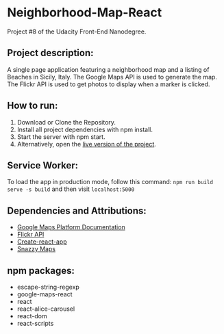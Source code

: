 # Neighborhood-Map-React
Project #8 of the Udacity Front-End Nanodegree.

## Project description:
A single page application featuring a neighborhood map and a listing of Beaches in Sicily, Italy. The Google Maps API is used to generate the map. The Flickr API is used to get photos to display when a marker is clicked.

## How to run:
1. Download or Clone the Repository.
2. Install all project dependencies with npm install.
3. Start the server with npm start.
4. Alternatively, open the [live version of the project](https://vkk675ojy.codesandbox.io/).

## Service Worker:
To load the app in production mode, follow this command: `npm run build` `serve -s build` and then visit `localhost:5000`


## Dependencies and Attributions:
- [Google Maps Platform Documentation](https://developers.google.com/maps/documentation/)
- [Flickr API](https://www.flickr.com/services/developer/api/)
- [Create-react-app](https://github.com/facebook/create-react-app)
- [Snazzy Maps](https://snazzymaps.com/)

## npm packages:
- escape-string-regexp
- google-maps-react
- react
- react-alice-carousel
- react-dom
- react-scripts
